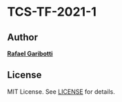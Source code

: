 TCS-TF-2021-1
=

Author
------
[**Rafael Garibotti**](https://br.linkedin.com/in/rafaelgaribotti)


License
-------
MIT License. See [LICENSE](LICENSE) for details.

[license-url]: https://github.com/rafaelgaribotti/tcs-tf-2021-1/blob/main/LICENSE

